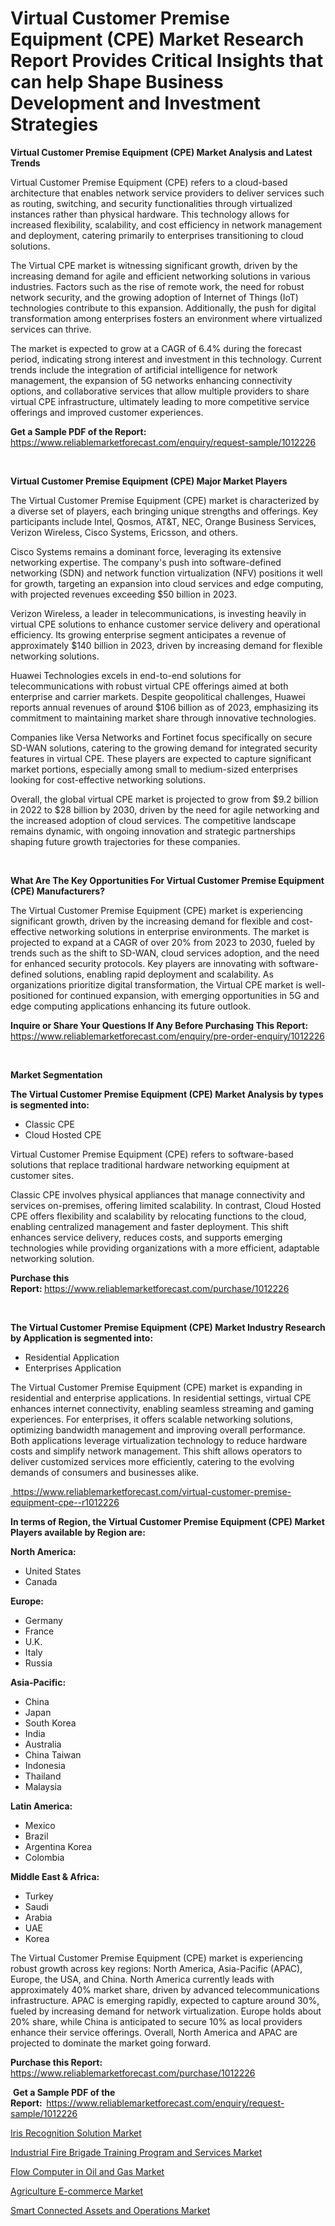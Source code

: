 <p><h1>Virtual Customer Premise Equipment (CPE) Market Research Report Provides Critical Insights that can help Shape Business Development and Investment Strategies</h1></p><p><strong>Virtual Customer Premise Equipment (CPE) Market Analysis and Latest Trends</strong></p>
<p><p>Virtual Customer Premise Equipment (CPE) refers to a cloud-based architecture that enables network service providers to deliver services such as routing, switching, and security functionalities through virtualized instances rather than physical hardware. This technology allows for increased flexibility, scalability, and cost efficiency in network management and deployment, catering primarily to enterprises transitioning to cloud solutions.</p><p>The Virtual CPE market is witnessing significant growth, driven by the increasing demand for agile and efficient networking solutions in various industries. Factors such as the rise of remote work, the need for robust network security, and the growing adoption of Internet of Things (IoT) technologies contribute to this expansion. Additionally, the push for digital transformation among enterprises fosters an environment where virtualized services can thrive.</p><p>The market is expected to grow at a CAGR of 6.4% during the forecast period, indicating strong interest and investment in this technology. Current trends include the integration of artificial intelligence for network management, the expansion of 5G networks enhancing connectivity options, and collaborative services that allow multiple providers to share virtual CPE infrastructure, ultimately leading to more competitive service offerings and improved customer experiences.</p></p>
<p><strong>Get a Sample PDF of the Report:&nbsp;</strong> <a href="https://www.reliablemarketforecast.com/enquiry/request-sample/1012226?utm_campaign=2130&utm_medium=2&utm_source=Github&utm_content=ia&utm_term=11032025&utm_id=virtual-customer-premise-equipment-cpe">https://www.reliablemarketforecast.com/enquiry/request-sample/1012226</a></p>
<p>&nbsp;</p>
<p><strong>Virtual Customer Premise Equipment (CPE) Major Market Players</strong></p>
<p><p>The Virtual Customer Premise Equipment (CPE) market is characterized by a diverse set of players, each bringing unique strengths and offerings. Key participants include Intel, Qosmos, AT&T, NEC, Orange Business Services, Verizon Wireless, Cisco Systems, Ericsson, and others. </p><p>Cisco Systems remains a dominant force, leveraging its extensive networking expertise. The company's push into software-defined networking (SDN) and network function virtualization (NFV) positions it well for growth, targeting an expansion into cloud services and edge computing, with projected revenues exceeding $50 billion in 2023.</p><p>Verizon Wireless, a leader in telecommunications, is investing heavily in virtual CPE solutions to enhance customer service delivery and operational efficiency. Its growing enterprise segment anticipates a revenue of approximately $140 billion in 2023, driven by increasing demand for flexible networking solutions.</p><p>Huawei Technologies excels in end-to-end solutions for telecommunications with robust virtual CPE offerings aimed at both enterprise and carrier markets. Despite geopolitical challenges, Huawei reports annual revenues of around $106 billion as of 2023, emphasizing its commitment to maintaining market share through innovative technologies.</p><p>Companies like Versa Networks and Fortinet focus specifically on secure SD-WAN solutions, catering to the growing demand for integrated security features in virtual CPE. These players are expected to capture significant market portions, especially among small to medium-sized enterprises looking for cost-effective networking solutions.</p><p>Overall, the global virtual CPE market is projected to grow from $9.2 billion in 2022 to $28 billion by 2030, driven by the need for agile networking and the increased adoption of cloud services. The competitive landscape remains dynamic, with ongoing innovation and strategic partnerships shaping future growth trajectories for these companies.</p></p>
<p>&nbsp;</p>
<p><strong>What Are The Key Opportunities For Virtual Customer Premise Equipment (CPE) Manufacturers?</strong></p>
<p><p>The Virtual Customer Premise Equipment (CPE) market is experiencing significant growth, driven by the increasing demand for flexible and cost-effective networking solutions in enterprise environments. The market is projected to expand at a CAGR of over 20% from 2023 to 2030, fueled by trends such as the shift to SD-WAN, cloud services adoption, and the need for enhanced security protocols. Key players are innovating with software-defined solutions, enabling rapid deployment and scalability. As organizations prioritize digital transformation, the Virtual CPE market is well-positioned for continued expansion, with emerging opportunities in 5G and edge computing applications enhancing its future outlook.</p></p>
<p><strong>Inquire or Share Your Questions If Any Before Purchasing This Report:</strong> <a href="https://www.reliablemarketforecast.com/enquiry/pre-order-enquiry/1012226?utm_campaign=2130&utm_medium=2&utm_source=Github&utm_content=ia&utm_term=11032025&utm_id=virtual-customer-premise-equipment-cpe">https://www.reliablemarketforecast.com/enquiry/pre-order-enquiry/1012226</a></p>
<p>&nbsp;</p>
<p><strong>Market Segmentation</strong></p>
<p><strong>The Virtual Customer Premise Equipment (CPE) Market Analysis by types is segmented into:</strong></p>
<p><ul><li>Classic CPE</li><li>Cloud Hosted CPE</li></ul></p>
<p><p>Virtual Customer Premise Equipment (CPE) refers to software-based solutions that replace traditional hardware networking equipment at customer sites. </p><p>Classic CPE involves physical appliances that manage connectivity and services on-premises, offering limited scalability. In contrast, Cloud Hosted CPE offers flexibility and scalability by relocating functions to the cloud, enabling centralized management and faster deployment. This shift enhances service delivery, reduces costs, and supports emerging technologies while providing organizations with a more efficient, adaptable networking solution.</p></p>
<p><strong>Purchase this Report:&nbsp;</strong><a href="https://www.reliablemarketforecast.com/purchase/1012226?utm_campaign=2130&utm_medium=2&utm_source=Github&utm_content=ia&utm_term=11032025&utm_id=virtual-customer-premise-equipment-cpe">https://www.reliablemarketforecast.com/purchase/1012226</a></p>
<p>&nbsp;</p>
<p><strong>The Virtual Customer Premise Equipment (CPE) Market Industry Research by Application is segmented into:</strong></p>
<p><ul><li>Residential Application</li><li>Enterprises Application</li></ul></p>
<p><p>The Virtual Customer Premise Equipment (CPE) market is expanding in residential and enterprise applications. In residential settings, virtual CPE enhances internet connectivity, enabling seamless streaming and gaming experiences. For enterprises, it offers scalable networking solutions, optimizing bandwidth management and improving overall performance. Both applications leverage virtualization technology to reduce hardware costs and simplify network management. This shift allows operators to deliver customized services more efficiently, catering to the evolving demands of consumers and businesses alike.</p></p>
<p><a href="https://www.reliablemarketforecast.com/virtual-customer-premise-equipment-cpe--r1012226?utm_campaign=2130&utm_medium=2&utm_source=Github&utm_content=ia&utm_term=11032025&utm_id=virtual-customer-premise-equipment-cpe">&nbsp;https://www.reliablemarketforecast.com/virtual-customer-premise-equipment-cpe--r1012226</a></p>
<p><strong>In terms of Region, the Virtual Customer Premise Equipment (CPE) Market Players available by Region are:</strong></p>
<p>
    <p> <strong> North America: </strong>
        <ul>
            <li>United States</li>
            <li>Canada</li>
        </ul>
        </p> 
    <p> <strong> Europe: </strong>
        <ul>
            <li>Germany</li>
            <li>France</li>
            <li>U.K.</li>
            <li>Italy</li>
            <li>Russia</li>
        </ul>
        </p> 
    <p> <strong> Asia-Pacific: </strong>
        <ul>
            <li>China</li>
            <li>Japan</li>
            <li>South Korea</li>
            <li>India</li>
            <li>Australia</li>
            <li>China Taiwan</li>
            <li>Indonesia</li>
            <li>Thailand</li>
            <li>Malaysia</li>
        </ul>
        </p> 
    <p> <strong> Latin America: </strong>
        <ul>
            <li>Mexico</li>
            <li>Brazil</li>
            <li>Argentina Korea</li>
            <li>Colombia</li>
        </ul>
        </p> 
    <p> <strong> Middle East & Africa: </strong>
        <ul>
            <li>Turkey</li>
            <li>Saudi</li>
            <li>Arabia</li>
            <li>UAE</li>
            <li>Korea</li>
        </ul>
    </p>
    </p>
<p><p>The Virtual Customer Premise Equipment (CPE) market is experiencing robust growth across key regions: North America, Asia-Pacific (APAC), Europe, the USA, and China. North America currently leads with approximately 40% market share, driven by advanced telecommunications infrastructure. APAC is emerging rapidly, expected to capture around 30%, fueled by increasing demand for network virtualization. Europe holds about 20% share, while China is anticipated to secure 10% as local providers enhance their service offerings. Overall, North America and APAC are projected to dominate the market going forward.</p></p>
<p><strong>Purchase this Report: </strong><a href="https://www.reliablemarketforecast.com/purchase/1012226?utm_campaign=2130&utm_medium=2&utm_source=Github&utm_content=ia&utm_term=11032025&utm_id=virtual-customer-premise-equipment-cpe">https://www.reliablemarketforecast.com/purchase/1012226</a></p>
<p>&nbsp;<strong>Get a Sample PDF of the Report:&nbsp;&nbsp;</strong><a href="https://www.reliablemarketforecast.com/enquiry/request-sample/1012226?utm_campaign=2130&utm_medium=2&utm_source=Github&utm_content=ia&utm_term=11032025&utm_id=virtual-customer-premise-equipment-cpe">https://www.reliablemarketforecast.com/enquiry/request-sample/1012226</a></p>
<p><strong></strong></p>
<p><p><a href="https://github.com/edriceakeime/Market-Research-Report-List-1/blob/main/iris-recognition-solution-market.md?utm_campaign=2130&utm_medium=2&utm_source=Github&utm_content=ia&utm_term=11032025&utm_id=virtual-customer-premise-equipment-cpe">Iris Recognition Solution Market</a></p><p><a href="https://github.com/kitsossadien/Market-Research-Report-List-1/blob/main/industrial-fire-brigade-training-program-and-services-market.md?utm_campaign=2130&utm_medium=2&utm_source=Github&utm_content=ia&utm_term=11032025&utm_id=virtual-customer-premise-equipment-cpe">Industrial Fire Brigade Training Program and Services Market</a></p><p><a href="https://github.com/olesjaquah/Market-Research-Report-List-1/blob/main/flow-computer-in-oil-and-gas-market.md?utm_campaign=2130&utm_medium=2&utm_source=Github&utm_content=ia&utm_term=11032025&utm_id=virtual-customer-premise-equipment-cpe">Flow Computer in Oil and Gas Market</a></p><p><a href="https://github.com/seppelharjap/Market-Research-Report-List-1/blob/main/agriculture-e-commerce-market.md?utm_campaign=2130&utm_medium=2&utm_source=Github&utm_content=ia&utm_term=11032025&utm_id=virtual-customer-premise-equipment-cpe">Agriculture E-commerce Market</a></p><p><a href="https://github.com/fungkychiman/Market-Research-Report-List-1/blob/main/smart-connected-assets-and-operations-market.md?utm_campaign=2130&utm_medium=2&utm_source=Github&utm_content=ia&utm_term=11032025&utm_id=virtual-customer-premise-equipment-cpe">Smart Connected Assets and Operations Market</a></p></p>